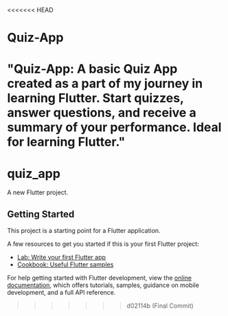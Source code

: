 <<<<<<< HEAD
# Quiz-App
"Quiz-App: A basic Quiz App created as a part of my journey in learning Flutter. Start quizzes, answer questions, and receive a summary of your performance. Ideal for learning Flutter."
=======
# quiz_app

A new Flutter project.

## Getting Started

This project is a starting point for a Flutter application.

A few resources to get you started if this is your first Flutter project:

- [Lab: Write your first Flutter app](https://docs.flutter.dev/get-started/codelab)
- [Cookbook: Useful Flutter samples](https://docs.flutter.dev/cookbook)

For help getting started with Flutter development, view the
[online documentation](https://docs.flutter.dev/), which offers tutorials,
samples, guidance on mobile development, and a full API reference.
>>>>>>> d02114b (Final Commit)
